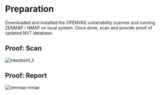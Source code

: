# Preparation
Downloaded and installed the OPENVAS vulnerability scanner and running ZENMAP / NMAP on local system. Once done, scan and provide proof of updated NVT database. 

## Proof: Scan
![inkedzen1_li](https://user-images.githubusercontent.com/26984030/27211978-c436ba62-5211-11e7-9f42-8dc54b29a2b6.jpg)

## Proof: Report
![zenmap-nmap](https://user-images.githubusercontent.com/26984030/27212010-f7a96c78-5211-11e7-83ff-f5a2605a4181.PNG)
